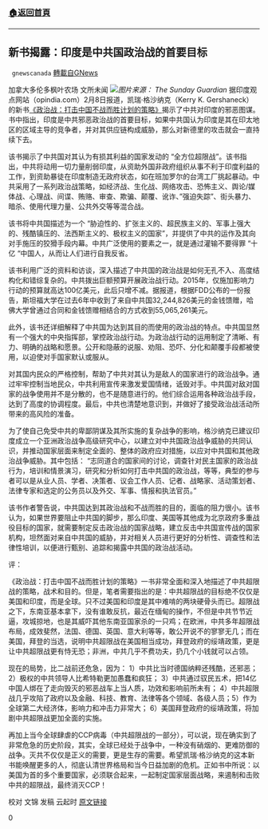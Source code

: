 ###  [:house:返回首頁](https://github.com/ourhimalayas/txt)
---

## 新书揭露：印度是中共国政治战的首要目标
` gnewscanada` [轉載自GNews](https://gnews.org/zh-hans/901798/)

加拿大多伦多枫叶农场 文所未闻
![]()![](https://gnews.org/wp-content/uploads/2021/02/11-6.jpg)*图片来源： The Sunday Guardian*
据印度观点网站（opindia.com）2月8日报道，凯瑞·格沙纳克（Kerry K. Gershaneck）的新书[《政治战：打击中国不战而胜计划的策略》](https://www.usmcu.edu/Portals/218/Political%20Warfare_web.pdf)揭示了中共对印度的邪恶图谋。书中指出，印度是中共邪恶政治战的首要目标，如果中共国认为印度是其在印太地区的区域主导的竞争者，并对其供应链构成威胁，那么对新德里的攻击就会一直持续下去。

该书揭示了中共国对其认为有损其利益的国家发动的 “全方位超限战”。该书指出，中共将动用一切力量削弱印度，从资助外国非政府组织从事不利于印度利益的工作，到资助暴徒在印度制造无政府状态，如在班加罗尔的台湾工厂挑起暴动。中共采用了一系列政治战策略，如经济战、生化战、网络攻击、恐怖主义、舆论/媒体战、心理战、间谍、贿赂、审查、欺骗、颠覆、讹诈、”强迫失踪”、街头暴力、暗杀、使用代理力量、公共外交等等混合战。

该书将中共国描述为一个 “胁迫性的、扩张主义的、超民族主义的、军事上强大的、残酷镇压的、法西斯主义的、极权主义的国家”，并提供了中共的运作及其向对手施压的狡猾手段内幕。中共广泛使用的要素之一，就是通过灌输不要得罪 “十亿 “中国人，从而让人们进行自我反省。

该书利用广泛的资料和访谈，深入描述了中共国的政治战是如何无孔不入、高度结构化和错综复杂的。中共拨出巨额预算开展政治战行动。2015年，仅施加影响力行动的预算就高达100亿美元，此后只增不减。据报道，根据FDD公布的一份报告，斯坦福大学在过去6年中收到了来自中共国32,244,826美元的金钱馈赠，哈佛大学曾通过合同和金钱馈赠相结合的方式收到55,065,261美元。

此外，该书还详细解释了中共国为达到其目的而使用的政治战的特点。中共国显然有一个强大的中央指挥部，掌控政治战行动。为政治战行动的运用制定了清晰、有力、明确的战略和愿景。公开和隐蔽的说服、劝阻、恐吓、分化和颠覆手段都被使用，以迫使对手国家默认或服从。

对其国内民众的严格控制，帮助了中共对其认为是敌人的国家进行的政治战争。通过牢牢控制当地民众，中共利用宣传来激发爱国情绪，诋毁对手。中共国对敌对国家的战争使用并不是分散的，也不是随意进行的。他们综合运用各种政治战手段，达到了高度的协调程度。最后，中共也清楚地意识到，并做好了接受政治战活动所带来的高风险的准备。

为了使自己免受中共的卑鄙阴谋及其所实施的复杂战争的影响，格沙纳克已建议印度成立一个亚洲政治战争高级研究中心，以建立对中共国政治战争威胁的共同认识，并推动国家层面来制定全面的、整体的政府应对措施，以应对中共国和其他政治战争威胁。其中包括： “志同道合的国家间的讨论，调查针对民主国家的政治战行为，培训和情景演习，研究和分析如何打击中共国的政治战，等等，典型的参与者可以是从业人员、学者、决策者、议会工作人员、记者、战略家、活动策划者、法律专家和选定的公务员以及外交、军事、情报和执法官员。”

该书作者警告说，中共国达到其政治战和不战而胜的目的，面临的阻力很小。该书认为，如果世界要阻止中共国的脚步，那么印度、美国等其他成为北京政府多重战役目标的国家，就需要制定反击政治战的国家战略，建立反击中共国宣传战的国家机构，坦然面对来自中共国的威胁，并对相关人员进行更好的分析性、调查性和法律性培训，以便进行甄别、追踪和揭露中共国的政治战活动。

评：

《政治战：打击中国不战而胜计划的策略》一书非常全面和深入地描述了中共超限战的策略，战术和目的。但是，笔者需要指出的是：中共超限战的目标绝不仅仅是美国和印度，而是全球。只不过美国和印度是其中难啃的两块硬骨头而已。超限战之下，东南亚基本拿下，没有谁敢反抗，最近在缅甸的操作，不但是中共节节近逼，攻城掠地，也是其威吓其他东南亚国家杀的一只鸡；在欧洲，中共多年超限战布局，成效斐然，法国、德国、英国、意大利等等，敢公开说不的寥寥无几；而在美国，拜登的当选，说明中共超限战在美国相当成功，拜登政府的绥靖政策，更是让中共超限战更有恃无恐；非洲，中共几乎不费功夫，扔几个小钱就可以占领。

现在的局势，比二战前还危急，因为：
1）中共比当时德国纳粹还残酷，还邪恶；
2）极权的中共领导人比希特勒更加愚蠢和疯狂；
3）中共通过驭民五术，把14亿中国人绑在了走向毁灭的邪恶战车上当人质，功效和影响前所未有；
4）中共超限战几乎攻陷了政府以及金融、科技、教育、法律等各个领域、各级人员；5）作为全球第二大经济体，影响力和冲击力非常大；
6）美国拜登政府的绥靖政策，将加剧中共超限战更加全面的实施。

再加上当今全球肆虐的CCP病毒（中共超限战的一部分），可以说，现在确实到了非常危急的历史阶段，其实，全球已经处于战争中，一种没有硝烟的、更难防御的战争。灭共不仅仅是正义的需要，更是生存的需要。希望凯瑞·格沙纳克的这本新书能唤醒更多的人，彻底认清世界格局和当今日益加剧的危机。正如书中所说：以美国为首的多个重要国家，必须联合起来，一起制定国家层面战略，来遏制和击败中共的超限战，最终消灭CCP！

校对 文锦
发稿 云起时
[原文链接](https://www.opindia.com/2021/02/india-target-evil-strategy-china-political-warfare/)



0
